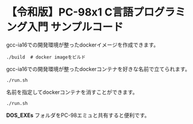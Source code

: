 # 【令和版】PC-98x1 C言語プログラミング入門 サンプルコード

gcc-ia16での開発環境が整ったdockerイメージを作成できます。
```
./build  # docker imageをビルド
```

gcc-ia16での開発環境が整ったdockerコンテナを好きな名前で立てられます。
```
./run.sh
```

名前を指定してdockerコンテナを消すことができます。
```
./run.sh
```

**DOS_EXEs** フォルダをPC-98エミュと共有すると便利です。